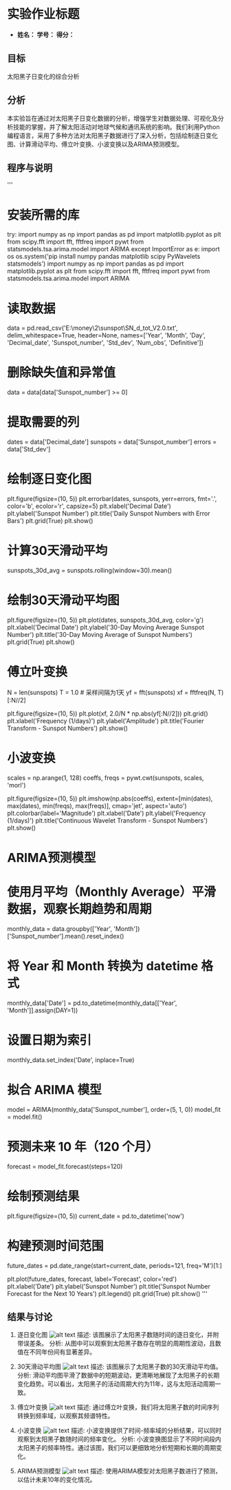 # 实验作业标题
- **姓名： 学号： 得分：**


## 目标
太阳黑子日变化的综合分析

## 分析
本实验旨在通过对太阳黑子日变化数据的分析，增强学生对数据处理、可视化及分析技能的掌握，并了解太阳活动对地球气候和通讯系统的影响。我们利用Python编程语言，采用了多种方法对太阳黑子数据进行了深入分析，包括绘制逐日变化图、计算滑动平均、傅立叶变换、小波变换以及ARIMA预测模型。

## 程序与说明
''' 
# 安装所需的库
try:
    import numpy as np
    import pandas as pd
    import matplotlib.pyplot as plt
    from scipy.fft import fft, fftfreq
    import pywt
    from statsmodels.tsa.arima.model import ARIMA
except ImportError as e:
    import os
    os.system('pip install numpy pandas matplotlib scipy PyWavelets statsmodels')
    import numpy as np
    import pandas as pd
    import matplotlib.pyplot as plt
    from scipy.fft import fft, fftfreq
    import pywt
    from statsmodels.tsa.arima.model import ARIMA

# 读取数据
data = pd.read_csv('E:\money\\2\sunspot\\SN_d_tot_V2.0.txt', delim_whitespace=True, header=None,
                   names=['Year', 'Month', 'Day', 'Decimal_date', 'Sunspot_number', 'Std_dev', 'Num_obs', 'Definitive'])

# 删除缺失值和异常值
data = data[data['Sunspot_number'] >= 0]

# 提取需要的列
dates = data['Decimal_date']
sunspots = data['Sunspot_number']
errors = data['Std_dev']

# 绘制逐日变化图
plt.figure(figsize=(10, 5))
plt.errorbar(dates, sunspots, yerr=errors, fmt='.', color='b', ecolor='r', capsize=5)
plt.xlabel('Decimal Date')
plt.ylabel('Sunspot Number')
plt.title('Daily Sunspot Numbers with Error Bars')
plt.grid(True)
plt.show()

# 计算30天滑动平均
sunspots_30d_avg = sunspots.rolling(window=30).mean()

# 绘制30天滑动平均图
plt.figure(figsize=(10, 5))
plt.plot(dates, sunspots_30d_avg, color='g')
plt.xlabel('Decimal Date')
plt.ylabel('30-Day Moving Average Sunspot Number')
plt.title('30-Day Moving Average of Sunspot Numbers')
plt.grid(True)
plt.show()

# 傅立叶变换
N = len(sunspots)
T = 1.0  # 采样间隔为1天
yf = fft(sunspots)
xf = fftfreq(N, T)[:N//2]

plt.figure(figsize=(10, 5))
plt.plot(xf, 2.0/N * np.abs(yf[:N//2]))
plt.grid()
plt.xlabel('Frequency (1/days)')
plt.ylabel('Amplitude')
plt.title('Fourier Transform - Sunspot Numbers')
plt.show()

# 小波变换
scales = np.arange(1, 128)
coeffs, freqs = pywt.cwt(sunspots, scales, 'morl')

plt.figure(figsize=(10, 5))
plt.imshow(np.abs(coeffs), extent=[min(dates), max(dates), min(freqs), max(freqs)], cmap='jet', aspect='auto')
plt.colorbar(label='Magnitude')
plt.xlabel('Date')
plt.ylabel('Frequency (1/days)')
plt.title('Continuous Wavelet Transform - Sunspot Numbers')
plt.show()

# ARIMA预测模型
# 使用月平均（Monthly Average）平滑数据，观察长期趋势和周期
monthly_data = data.groupby(['Year', 'Month'])['Sunspot_number'].mean().reset_index()

# 将 Year 和 Month 转换为 datetime 格式
monthly_data['Date'] = pd.to_datetime(monthly_data[['Year', 'Month']].assign(DAY=1))

# 设置日期为索引
monthly_data.set_index('Date', inplace=True)

# 拟合 ARIMA 模型
model = ARIMA(monthly_data['Sunspot_number'], order=(5, 1, 0))
model_fit = model.fit()

# 预测未来 10 年（120 个月）
forecast = model_fit.forecast(steps=120)

# 绘制预测结果
plt.figure(figsize=(10, 5))
current_date = pd.to_datetime('now')
# 构建预测时间范围
future_dates = pd.date_range(start=current_date, periods=121, freq='M')[1:]

plt.plot(future_dates, forecast, label='Forecast', color='red')
plt.xlabel('Date')
plt.ylabel('Sunspot Number')
plt.title('Sunspot Number Forecast for the Next 10 Years')
plt.legend()
plt.grid(True)
plt.show() 
'''


## 结果与讨论

1. 逐日变化图
![alt text](Figure_1.png)
描述: 该图展示了太阳黑子数随时间的逐日变化，并附带误差条。
分析: 从图中可以观察到太阳黑子数存在明显的周期性波动，且数值在不同年份间有显著差异。

2. 30天滑动平均图
![alt text](Figure_2.png)
描述: 该图展示了太阳黑子数的30天滑动平均值。
分析: 滑动平均图平滑了数据中的短期波动，更清晰地展现了太阳黑子的长期变化趋势。可以看出，太阳黑子的活动周期大约为11年，这与太阳活动周期一致。

3. 傅立叶变换
![alt text](Figure_3.png)
描述: 通过傅立叶变换，我们将太阳黑子数的时间序列转换到频率域，以观察其频谱特性。

4. 小波变换
![alt text](Figure_4.png)
描述: 小波变换提供了时间-频率域的分析结果，可以同时观察到太阳黑子数随时间的频率变化。
分析: 小波变换图显示了不同时间段内太阳黑子的频率特性。通过该图，我们可以更细致地分析短期和长期的周期变化。

5. ARIMA预测模型
![alt text](Figure_5.png)
描述: 使用ARIMA模型对太阳黑子数进行了预测，以估计未来10年的变化情况。


